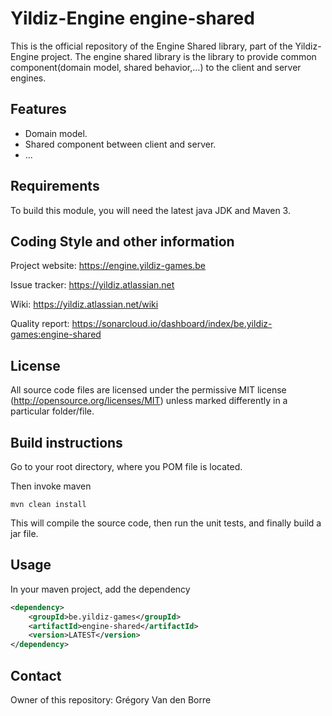 # Yildiz-Engine engine-shared

This is the official repository of the Engine Shared library, part of the Yildiz-Engine project.
The engine shared library is the library to provide common component(domain model, shared behavior,...) to the client and server engines.

## Features

* Domain model.
* Shared component between client and server.
* ...

## Requirements

To build this module, you will need the latest java JDK and Maven 3.

## Coding Style and other information

Project website:
https://engine.yildiz-games.be

Issue tracker:
https://yildiz.atlassian.net

Wiki:
https://yildiz.atlassian.net/wiki

Quality report:
https://sonarcloud.io/dashboard/index/be.yildiz-games:engine-shared

## License

All source code files are licensed under the permissive MIT license
(http://opensource.org/licenses/MIT) unless marked differently in a particular folder/file.

## Build instructions

Go to your root directory, where you POM file is located.

Then invoke maven

	mvn clean install

This will compile the source code, then run the unit tests, and finally build a jar file.

## Usage

In your maven project, add the dependency

```xml
<dependency>
    <groupId>be.yildiz-games</groupId>
    <artifactId>engine-shared</artifactId>
    <version>LATEST</version>
</dependency>
```

## Contact
Owner of this repository: Grégory Van den Borre